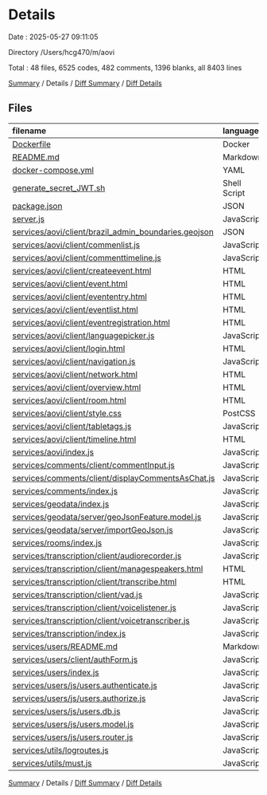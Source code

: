 # Details

Date : 2025-05-27 09:11:05

Directory /Users/hcg470/m/aovi

Total : 48 files,  6525 codes, 482 comments, 1396 blanks, all 8403 lines

[Summary](results.md) / Details / [Diff Summary](diff.md) / [Diff Details](diff-details.md)

## Files
| filename | language | code | comment | blank | total |
| :--- | :--- | ---: | ---: | ---: | ---: |
| [Dockerfile](/Dockerfile) | Docker | 7 | 9 | 9 | 25 |
| [README.md](/README.md) | Markdown | 3 | 0 | 1 | 4 |
| [docker-compose.yml](/docker-compose.yml) | YAML | 25 | 1 | 1 | 27 |
| [generate\_secret\_JWT.sh](/generate_secret_JWT.sh) | Shell Script | 18 | 9 | 9 | 36 |
| [package.json](/package.json) | JSON | 37 | 0 | 1 | 38 |
| [server.js](/server.js) | JavaScript | 119 | 15 | 42 | 176 |
| [services/aovi/client/brazil\_admin\_boundaries.geojson](/services/aovi/client/brazil_admin_boundaries.geojson) | JSON | 33 | 0 | 1 | 34 |
| [services/aovi/client/commenlist.js](/services/aovi/client/commenlist.js) | JavaScript | 150 | 0 | 24 | 174 |
| [services/aovi/client/commenttimeline.js](/services/aovi/client/commenttimeline.js) | JavaScript | 147 | 21 | 46 | 214 |
| [services/aovi/client/createevent.html](/services/aovi/client/createevent.html) | HTML | 159 | 4 | 56 | 219 |
| [services/aovi/client/event.html](/services/aovi/client/event.html) | HTML | 137 | 2 | 32 | 171 |
| [services/aovi/client/evententry.html](/services/aovi/client/evententry.html) | HTML | 145 | 4 | 43 | 192 |
| [services/aovi/client/eventlist.html](/services/aovi/client/eventlist.html) | HTML | 563 | 4 | 67 | 634 |
| [services/aovi/client/eventregistration.html](/services/aovi/client/eventregistration.html) | HTML | 161 | 2 | 31 | 194 |
| [services/aovi/client/languagepicker.js](/services/aovi/client/languagepicker.js) | JavaScript | 122 | 2 | 6 | 130 |
| [services/aovi/client/login.html](/services/aovi/client/login.html) | HTML | 78 | 0 | 20 | 98 |
| [services/aovi/client/navigation.js](/services/aovi/client/navigation.js) | JavaScript | 232 | 8 | 13 | 253 |
| [services/aovi/client/network.html](/services/aovi/client/network.html) | HTML | 239 | 1 | 59 | 299 |
| [services/aovi/client/overview.html](/services/aovi/client/overview.html) | HTML | 365 | 2 | 91 | 458 |
| [services/aovi/client/room.html](/services/aovi/client/room.html) | HTML | 208 | 2 | 60 | 270 |
| [services/aovi/client/style.css](/services/aovi/client/style.css) | PostCSS | 101 | 2 | 16 | 119 |
| [services/aovi/client/tabletags.js](/services/aovi/client/tabletags.js) | JavaScript | 136 | 93 | 52 | 281 |
| [services/aovi/client/timeline.html](/services/aovi/client/timeline.html) | HTML | 257 | 4 | 64 | 325 |
| [services/aovi/index.js](/services/aovi/index.js) | JavaScript | 83 | 8 | 43 | 134 |
| [services/comments/client/commentInput.js](/services/comments/client/commentInput.js) | JavaScript | 191 | 4 | 42 | 237 |
| [services/comments/client/displayCommentsAsChat.js](/services/comments/client/displayCommentsAsChat.js) | JavaScript | 413 | 20 | 56 | 489 |
| [services/comments/index.js](/services/comments/index.js) | JavaScript | 199 | 39 | 44 | 282 |
| [services/geodata/index.js](/services/geodata/index.js) | JavaScript | 30 | 3 | 9 | 42 |
| [services/geodata/server/geoJsonFeature.model.js](/services/geodata/server/geoJsonFeature.model.js) | JavaScript | 34 | 1 | 5 | 40 |
| [services/geodata/server/importGeoJson.js](/services/geodata/server/importGeoJson.js) | JavaScript | 24 | 7 | 4 | 35 |
| [services/rooms/index.js](/services/rooms/index.js) | JavaScript | 149 | 36 | 38 | 223 |
| [services/transcription/client/audiorecorder.js](/services/transcription/client/audiorecorder.js) | JavaScript | 214 | 1 | 24 | 239 |
| [services/transcription/client/managespeakers.html](/services/transcription/client/managespeakers.html) | HTML | 239 | 5 | 59 | 303 |
| [services/transcription/client/transcribe.html](/services/transcription/client/transcribe.html) | HTML | 179 | 18 | 35 | 232 |
| [services/transcription/client/vad.js](/services/transcription/client/vad.js) | JavaScript | 171 | 23 | 40 | 234 |
| [services/transcription/client/voicelistener.js](/services/transcription/client/voicelistener.js) | JavaScript | 53 | 1 | 6 | 60 |
| [services/transcription/client/voicetranscriber.js](/services/transcription/client/voicetranscriber.js) | JavaScript | 212 | 10 | 32 | 254 |
| [services/transcription/index.js](/services/transcription/index.js) | JavaScript | 127 | 13 | 34 | 174 |
| [services/users/README.md](/services/users/README.md) | Markdown | 4 | 0 | 3 | 7 |
| [services/users/client/authForm.js](/services/users/client/authForm.js) | JavaScript | 309 | 14 | 72 | 395 |
| [services/users/index.js](/services/users/index.js) | JavaScript | 54 | 31 | 26 | 111 |
| [services/users/js/users.authenticate.js](/services/users/js/users.authenticate.js) | JavaScript | 206 | 28 | 27 | 261 |
| [services/users/js/users.authorize.js](/services/users/js/users.authorize.js) | JavaScript | 81 | 23 | 26 | 130 |
| [services/users/js/users.db.js](/services/users/js/users.db.js) | JavaScript | 10 | 2 | 6 | 18 |
| [services/users/js/users.model.js](/services/users/js/users.model.js) | JavaScript | 10 | 3 | 3 | 16 |
| [services/users/js/users.router.js](/services/users/js/users.router.js) | JavaScript | 56 | 6 | 13 | 75 |
| [services/utils/logroutes.js](/services/utils/logroutes.js) | JavaScript | 30 | 0 | 3 | 33 |
| [services/utils/must.js](/services/utils/must.js) | JavaScript | 5 | 1 | 2 | 8 |

[Summary](results.md) / Details / [Diff Summary](diff.md) / [Diff Details](diff-details.md)